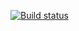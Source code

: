 [![Build status](https://ci.appveyor.com/api/projects/status/4s3k9tuihtle19it?svg=true)](https://ci.appveyor.com/project/SsanChesko/2-1-sel)
